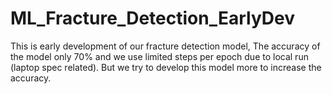 # ML_Fracture_Detection_EarlyDev
This is early development of our fracture detection model, The accuracy of the model only 70% and we use limited steps per epoch due to local run (laptop spec related). But we try to develop this model more to increase the accuracy.
